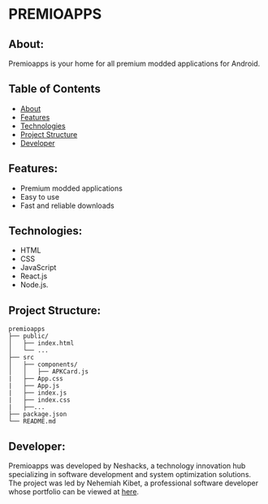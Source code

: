 # PREMIOAPPS
## About:
Premioapps is your home for all premium modded applications for Android.

## Table of Contents
- [About](#about)
- [Features](#features)
- [Technologies](#technologies)
- [Project Structure](#project-structure)
- [Developer](#developer)

## Features:
- Premium modded applications
- Easy to use
- Fast and reliable downloads

## Technologies:
- HTML
- CSS
- JavaScript
- React.js
- Node.js.

## Project Structure:
```
premioapps
├── public/
│   ├── index.html
│   └── ...
├── src
│   ├── components/
│   │   ├── APKCard.js
|   ├── App.css
|   ├── App.js
|   ├── index.js
|   ├── index.css
|   ├──...
├── package.json
└── README.md
```

## Developer:
Premioapps was developed by Neshacks, a technology innovation hub specializing in software development and system optimization solutions.
The project was led by Nehemiah Kibet, a professional software developer whose portfolio can be viewed at [here](https://neshkibet.vercel.app).
